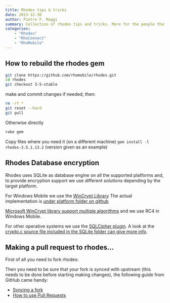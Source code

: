 ```yaml
---
title: Rhodes tips & tricks
date: 2013-12-30
author: Pietro F. Maggi
summary: Collection of rhodes tips and tricks. More for the people that manage rhodes than who's only looking for info on how to write rhodes apps.
categories:
    - "Rhodes"
    - "RhoConnect"
    - "RhoMobile"
---
```


## How to rebuild the rhodes gem

```bash
git clone https://github.com/rhomobile/rhodes.git
cd rhodes
git checkout 3-5-stable
```

make and commit changes if needed, then:

```bash
rm -rf *
git reset --hard
git pull
```

Otherwise directly

```bash
rake gem
```

Copy files where you need it (on a different machine)
`gem install -l rhodes-3.5.1.13.2` (version given as an example)


## Rhodes Database encryption

Rhodes uses SQLite as database engine on all the supported platforms and, to provide encryption support we use different solutions depending by the target platform.

For Windows Mobile we use the [WinCrypt Library]()
The actual implementation is [under platform folder on github](https://github.com/rhomobile/rhodes/blob/master/platform/wm/rhodes/rho/common/RhoCryptImpl.cpp)

[Microsoft WinCrypt library support multiple algorithms](http://msdn.microsoft.com/en-us/library/aa923618.aspx) and we use RC4 in Windows Mobile.

For other operative systems we use the [SQLCipher plugin](http://sqlcipher.net/). A look at the [crypto.c source file included in the SQLite folder can give more info](https://github.com/rhomobile/rhodes/blob/master/platform/shared/sqlite/crypto.c).

## Making a pull request to rhodes...
First of all you need to fork rhodes:

Then you need to be sure that your fork is synced with upstream (this needs to be done before starting making changes), the following guide from GitHub came handy:

- [Syncing a fork](https://help.github.com/articles/syncing-a-fork)
- [How to use Pull Requests](https://help.github.com/articles/using-pull-requests)
